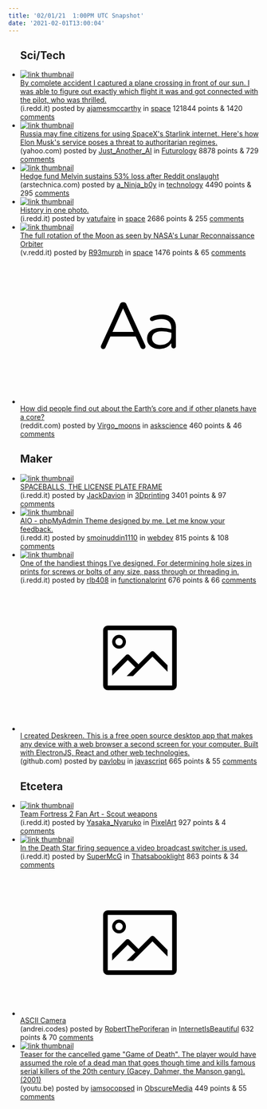 ```yaml
---
title: '02/01/21  1:00PM UTC Snapshot'
date: '2021-02-01T13:00:04'
---
```

<ul>
<h2>Sci/Tech</h2>

<li><a href='https://i.redd.it/7vh012zn3re61.jpg'><img src='https://b.thumbs.redditmedia.com/LtwyuwEV6rldkkHEqGGiTcwm-e_Q-Zn8RhYZ6k-EzlM.jpg' alt='link thumbnail'></a><div><div class='linkTitle'><a href='https://i.redd.it/7vh012zn3re61.jpg'>By complete accident I captured a plane crossing in front of our sun. I was able to figure out exactly which flight it was and got connected with the pilot, who was thrilled.</a></div>(i.redd.it) posted by <a href='https://www.reddit.com/user/ajamesmccarthy'>ajamesmccarthy</a> in <a href='https://www.reddit.com/r/space'>space</a> 121844 points & 1420 <a href='https://www.reddit.com/r/space/comments/l9ovhe/by_complete_accident_i_captured_a_plane_crossing/'>comments</a></div></li>

<li><a href='https://www.yahoo.com/news/russia-may-fine-citizens-using-131843602.html'><img src='https://b.thumbs.redditmedia.com/taVFNv0oXBeXRN4GFS-mdpkeeQ-Mr3HufUSsTTuUJLg.jpg' alt='link thumbnail'></a><div><div class='linkTitle'><a href='https://www.yahoo.com/news/russia-may-fine-citizens-using-131843602.html'>Russia may fine citizens for using SpaceX's Starlink internet. Here's how Elon Musk's service poses a threat to authoritarian regimes.</a></div>(yahoo.com) posted by <a href='https://www.reddit.com/user/Just_Another_AI'>Just_Another_AI</a> in <a href='https://www.reddit.com/r/Futurology'>Futurology</a> 8878 points & 729 <a href='https://www.reddit.com/r/Futurology/comments/l9wz22/russia_may_fine_citizens_for_using_spacexs/'>comments</a></div></li>

<li><a href='https://arstechnica.com/gadgets/2021/01/hedge-fund-melvin-sustains-53-loss-after-reddit-onslaught/'><img src='https://b.thumbs.redditmedia.com/_S5GW0vwvUuLJeM8Kuf04DD5bYBr7dKUirjgIomRLas.jpg' alt='link thumbnail'></a><div><div class='linkTitle'><a href='https://arstechnica.com/gadgets/2021/01/hedge-fund-melvin-sustains-53-loss-after-reddit-onslaught/'>Hedge fund Melvin sustains 53% loss after Reddit onslaught</a></div>(arstechnica.com) posted by <a href='https://www.reddit.com/user/a_Ninja_b0y'>a_Ninja_b0y</a> in <a href='https://www.reddit.com/r/technology'>technology</a> 4490 points & 295 <a href='https://www.reddit.com/r/technology/comments/l9yo9t/hedge_fund_melvin_sustains_53_loss_after_reddit/'>comments</a></div></li>

<li><a href='https://i.redd.it/gbkdkihv4qe61.jpg'><img src='https://b.thumbs.redditmedia.com/5brTZ9xYpTqjEr4EPIwO0Mgp6EMzWsJ08GxiVsVFiTs.jpg' alt='link thumbnail'></a><div><div class='linkTitle'><a href='https://i.redd.it/gbkdkihv4qe61.jpg'>History in one photo.</a></div>(i.redd.it) posted by <a href='https://www.reddit.com/user/vatufaire'>vatufaire</a> in <a href='https://www.reddit.com/r/space'>space</a> 2686 points & 255 <a href='https://www.reddit.com/r/space/comments/l9kkx4/history_in_one_photo/'>comments</a></div></li>

<li><a href='https://v.redd.it/x0ugmxsevoe61'><img src='https://a.thumbs.redditmedia.com/JIIlsKk_aJkJHtFUU6aVGJUWvHIMXXaMrDlESZIjb30.jpg' alt='link thumbnail'></a><div><div class='linkTitle'><a href='https://v.redd.it/x0ugmxsevoe61'>The full rotation of the Moon as seen by NASA's Lunar Reconnaissance Orbiter</a></div>(v.redd.it) posted by <a href='https://www.reddit.com/user/R93murph'>R93murph</a> in <a href='https://www.reddit.com/r/space'>space</a> 1476 points & 65 <a href='https://www.reddit.com/r/space/comments/l9euk3/the_full_rotation_of_the_moon_as_seen_by_nasas/'>comments</a></div></li>

<li><a href='https://www.reddit.com/r/askscience/comments/l9me22/how_did_people_find_out_about_the_earths_core_and/'><svg version='1.1' viewBox='-34 -12 104 64' preserveAspectRatio='xMidYMid slice' xmlns='http://www.w3.org/2000/svg' xmlns:xlink='http://www.w3.org/1999/xlink'>
    <title>text link thumbnail</title>
    <path d='M12.19,8.84a1.45,1.45,0,0,0-1.4-1h-.12a1.46,1.46,0,0,0-1.42,1L1.14,26.56a1.29,1.29,0,0,0-.14.59,1,1,0,0,0,1,1,1.12,1.12,0,0,0,1.08-.77l2.08-4.65h11l2.08,4.59a1.24,1.24,0,0,0,1.12.83,1.08,1.08,0,0,0,1.08-1.08,1.64,1.64,0,0,0-.14-.57ZM6.08,20.71l4.59-10.22,4.6,10.22Z'>
    </path>
    <path d='M32.24,14.78A6.35,6.35,0,0,0,27.6,13.2a11.36,11.36,0,0,0-4.7,1,1,1,0,0,0-.58.89,1,1,0,0,0,.94.92,1.23,1.23,0,0,0,.39-.08,8.87,8.87,0,0,1,3.72-.81c2.7,0,4.28,1.33,4.28,3.92v.5a15.29,15.29,0,0,0-4.42-.61c-3.64,0-6.14,1.61-6.14,4.64v.05c0,2.95,2.7,4.48,5.37,4.48a6.29,6.29,0,0,0,5.19-2.48V26.9a1,1,0,0,0,1,1,1,1,0,0,0,1-1.06V19A5.71,5.71,0,0,0,32.24,14.78Zm-.56,7.7c0,2.28-2.17,3.89-4.81,3.89-1.94,0-3.61-1.06-3.61-2.86v-.06c0-1.8,1.5-3,4.2-3a15.2,15.2,0,0,1,4.22.61Z'>
    </path>
    </svg></a><div><div class='linkTitle'><a href='https://www.reddit.com/r/askscience/comments/l9me22/how_did_people_find_out_about_the_earths_core_and/'>How did people find out about the Earth’s core and if other planets have a core?</a></div>(reddit.com) posted by <a href='https://www.reddit.com/user/Virgo_moons'>Virgo_moons</a> in <a href='https://www.reddit.com/r/askscience'>askscience</a> 460 points & 46 <a href='https://www.reddit.com/r/askscience/comments/l9me22/how_did_people_find_out_about_the_earths_core_and/'>comments</a></div></li>

<h2>Maker</h2>

<li><a href='https://i.redd.it/ti8cb1ermre61.jpg'><img src='https://a.thumbs.redditmedia.com/jUkKPpTq421hFXtqkrH0UYMj8DRfINwyHHD9CLAfNr8.jpg' alt='link thumbnail'></a><div><div class='linkTitle'><a href='https://i.redd.it/ti8cb1ermre61.jpg'>SPACEBALLS, THE LICENSE PLATE FRAME</a></div>(i.redd.it) posted by <a href='https://www.reddit.com/user/JackDavion'>JackDavion</a> in <a href='https://www.reddit.com/r/3Dprinting'>3Dprinting</a> 3401 points & 97 <a href='https://www.reddit.com/r/3Dprinting/comments/l9qzmh/spaceballs_the_license_plate_frame/'>comments</a></div></li>

<li><a href='https://i.redd.it/0bxopwc8ipe61.jpg'><img src='https://b.thumbs.redditmedia.com/cgFPg-fOMAJ8DthRqOp6a2W6E1H_wqQV27kgtNMO0Dg.jpg' alt='link thumbnail'></a><div><div class='linkTitle'><a href='https://i.redd.it/0bxopwc8ipe61.jpg'>AIO - phpMyAdmin Theme designed by me. Let me know your feedback.</a></div>(i.redd.it) posted by <a href='https://www.reddit.com/user/smoinuddin1110'>smoinuddin1110</a> in <a href='https://www.reddit.com/r/webdev'>webdev</a> 815 points & 108 <a href='https://www.reddit.com/r/webdev/comments/l9ho6x/aio_phpmyadmin_theme_designed_by_me_let_me_know/'>comments</a></div></li>

<li><a href='https://i.redd.it/tzw6159osse61.jpg'><img src='https://b.thumbs.redditmedia.com/BQPRr_ohNe386v5zKHKRz5MJ0WNtD2g1YCTJGy5-m8Q.jpg' alt='link thumbnail'></a><div><div class='linkTitle'><a href='https://i.redd.it/tzw6159osse61.jpg'>One of the handiest things I’ve designed. For determining hole sizes in prints for screws or bolts of any size, pass through or threading in.</a></div>(i.redd.it) posted by <a href='https://www.reddit.com/user/rlb408'>rlb408</a> in <a href='https://www.reddit.com/r/functionalprint'>functionalprint</a> 676 points & 66 <a href='https://www.reddit.com/r/functionalprint/comments/l9va0k/one_of_the_handiest_things_ive_designed_for/'>comments</a></div></li>

<li><a href='https://github.com/pavlobu/deskreen'><svg version='1.1' viewBox='-34 -14 104 64' preserveAspectRatio='xMidYMid meet' xmlns='http://www.w3.org/2000/svg' xmlns:xlink='http://www.w3.org/1999/xlink'>
    <title>link thumbnail</title>
    <path d='M32,4H4A2,2,0,0,0,2,6V30a2,2,0,0,0,2,2H32a2,2,0,0,0,2-2V6A2,2,0,0,0,32,4ZM4,30V6H32V30Z'></path>
    <path d='M8.92,14a3,3,0,1,0-3-3A3,3,0,0,0,8.92,14Zm0-4.6A1.6,1.6,0,1,1,7.33,11,1.6,1.6,0,0,1,8.92,9.41Z'></path>
    <path d='M22.78,15.37l-5.4,5.4-4-4a1,1,0,0,0-1.41,0L5.92,22.9v2.83l6.79-6.79L16,22.18l-3.75,3.75H15l8.45-8.45L30,24V21.18l-5.81-5.81A1,1,0,0,0,22.78,15.37Z'></path>
    </svg></a><div><div class='linkTitle'><a href='https://github.com/pavlobu/deskreen'>I created Deskreen. This is a free open source desktop app that makes any device with a web browser a second screen for your computer. Built with ElectronJS, React and other web technologies.</a></div>(github.com) posted by <a href='https://www.reddit.com/user/pavlobu'>pavlobu</a> in <a href='https://www.reddit.com/r/javascript'>javascript</a> 665 points & 55 <a href='https://www.reddit.com/r/javascript/comments/l9ldv8/i_created_deskreen_this_is_a_free_open_source/'>comments</a></div></li>

<h2>Etcetera</h2>

<li><a href='https://i.redd.it/n2yw9e1b0te61.png'><img src='https://b.thumbs.redditmedia.com/6HL_E_KJKbZxoXemHVM-dIds_qZs2xJ5L_Vur58lzkE.jpg' alt='link thumbnail'></a><div><div class='linkTitle'><a href='https://i.redd.it/n2yw9e1b0te61.png'>Team Fortress 2 Fan Art - Scout weapons</a></div>(i.redd.it) posted by <a href='https://www.reddit.com/user/Yasaka_Nyaruko'>Yasaka_Nyaruko</a> in <a href='https://www.reddit.com/r/PixelArt'>PixelArt</a> 927 points & 4 <a href='https://www.reddit.com/r/PixelArt/comments/l9w1gd/team_fortress_2_fan_art_scout_weapons/'>comments</a></div></li>

<li><a href='https://i.redd.it/i1cc8uc0spe61.png'><img src='https://b.thumbs.redditmedia.com/KmbB1d4tDxky8-rvnsVmRH0D4JyHfHE8DdevD46Qujw.jpg' alt='link thumbnail'></a><div><div class='linkTitle'><a href='https://i.redd.it/i1cc8uc0spe61.png'>In the Death Star firing sequence a video broadcast switcher is used.</a></div>(i.redd.it) posted by <a href='https://www.reddit.com/user/SuperMcG'>SuperMcG</a> in <a href='https://www.reddit.com/r/Thatsabooklight'>Thatsabooklight</a> 863 points & 34 <a href='https://www.reddit.com/r/Thatsabooklight/comments/l9j594/in_the_death_star_firing_sequence_a_video/'>comments</a></div></li>

<li><a href='https://andrei.codes/ascii-camera/'><svg version='1.1' viewBox='-34 -14 104 64' preserveAspectRatio='xMidYMid meet' xmlns='http://www.w3.org/2000/svg' xmlns:xlink='http://www.w3.org/1999/xlink'>
    <title>link thumbnail</title>
    <path d='M32,4H4A2,2,0,0,0,2,6V30a2,2,0,0,0,2,2H32a2,2,0,0,0,2-2V6A2,2,0,0,0,32,4ZM4,30V6H32V30Z'></path>
    <path d='M8.92,14a3,3,0,1,0-3-3A3,3,0,0,0,8.92,14Zm0-4.6A1.6,1.6,0,1,1,7.33,11,1.6,1.6,0,0,1,8.92,9.41Z'></path>
    <path d='M22.78,15.37l-5.4,5.4-4-4a1,1,0,0,0-1.41,0L5.92,22.9v2.83l6.79-6.79L16,22.18l-3.75,3.75H15l8.45-8.45L30,24V21.18l-5.81-5.81A1,1,0,0,0,22.78,15.37Z'></path>
    </svg></a><div><div class='linkTitle'><a href='https://andrei.codes/ascii-camera/'>ASCII Camera</a></div>(andrei.codes) posted by <a href='https://www.reddit.com/user/RobertThePoriferan'>RobertThePoriferan</a> in <a href='https://www.reddit.com/r/InternetIsBeautiful'>InternetIsBeautiful</a> 632 points & 70 <a href='https://www.reddit.com/r/InternetIsBeautiful/comments/l9ci8m/ascii_camera/'>comments</a></div></li>

<li><a href='https://youtu.be/4T_BMjpPn0Y'><img src='https://b.thumbs.redditmedia.com/aP68VOd6H5VfOJmwU0InPY-SfeE7MkUtmcKF_rxn3FY.jpg' alt='link thumbnail'></a><div><div class='linkTitle'><a href='https://youtu.be/4T_BMjpPn0Y'>Teaser for the cancelled game "Game of Death". The player would have assumed the role of a dead man that goes though time and kills famous serial killers of the 20th century (Gacey, Dahmer, the Manson gang). (2001)</a></div>(youtu.be) posted by <a href='https://www.reddit.com/user/iamsocopsed'>iamsocopsed</a> in <a href='https://www.reddit.com/r/ObscureMedia'>ObscureMedia</a> 449 points & 55 <a href='https://www.reddit.com/r/ObscureMedia/comments/l9bz2x/teaser_for_the_cancelled_game_game_of_death_the/'>comments</a></div></li>

</ul>
